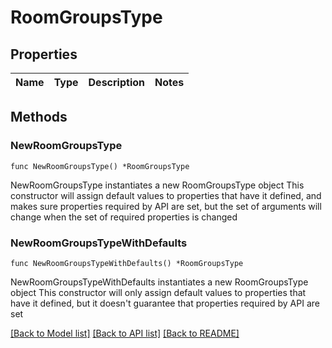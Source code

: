 # RoomGroupsType

## Properties

Name | Type | Description | Notes
------------ | ------------- | ------------- | -------------

## Methods

### NewRoomGroupsType

`func NewRoomGroupsType() *RoomGroupsType`

NewRoomGroupsType instantiates a new RoomGroupsType object
This constructor will assign default values to properties that have it defined,
and makes sure properties required by API are set, but the set of arguments
will change when the set of required properties is changed

### NewRoomGroupsTypeWithDefaults

`func NewRoomGroupsTypeWithDefaults() *RoomGroupsType`

NewRoomGroupsTypeWithDefaults instantiates a new RoomGroupsType object
This constructor will only assign default values to properties that have it defined,
but it doesn't guarantee that properties required by API are set


[[Back to Model list]](../README.md#documentation-for-models) [[Back to API list]](../README.md#documentation-for-api-endpoints) [[Back to README]](../README.md)


